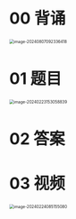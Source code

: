 # 00 背诵

<img src="https://cvp.oss-cn-shanghai.aliyuncs.com/picgo/202408070923931.png" alt="image-20240807092336418" style="zoom:50%;" />



# 01 题目

<img src="https://cvp.oss-cn-shanghai.aliyuncs.com/picgo/202402231530217.png" alt="image-20240223153058839" style="zoom:50%;" />



# 02 答案









# 03 视频

<img src="https://cvp.oss-cn-shanghai.aliyuncs.com/picgo/202402240851940.png" alt="image-20240224085155080" style="zoom:50%;" />